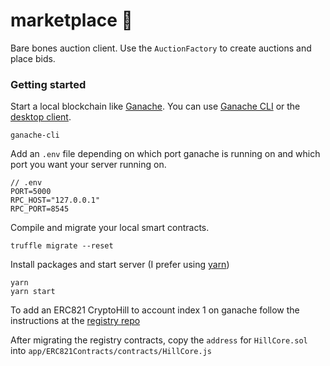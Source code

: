 # marketplace 🤝

Bare bones auction client. Use the `AuctionFactory` to create auctions and place bids.

### Getting started

Start a local blockchain like [Ganache](https://github.com/trufflesuite/ganache). You can use [Ganache CLI](https://github.com/trufflesuite/ganache-cli) or the [desktop client](http://truffleframework.com/ganache/).

```
ganache-cli
```

Add an `.env` file depending on which port ganache is running on and which port you want your server running on.

```
// .env
PORT=5000
RPC_HOST="127.0.0.1"
RPC_PORT=8545
```

Compile and migrate your local smart contracts.

```
truffle migrate --reset
```

Install packages and start server (I prefer using [yarn](https://yarnpkg.com/en/))

```
yarn
yarn start
```

To add an ERC821 CryptoHill to account index 1 on ganache follow the instructions at the [registry repo](https://github.com/hillstreetlabs/registry)

After migrating the registry contracts, copy the `address` for `HillCore.sol` into `app/ERC821Contracts/contracts/HillCore.js`


